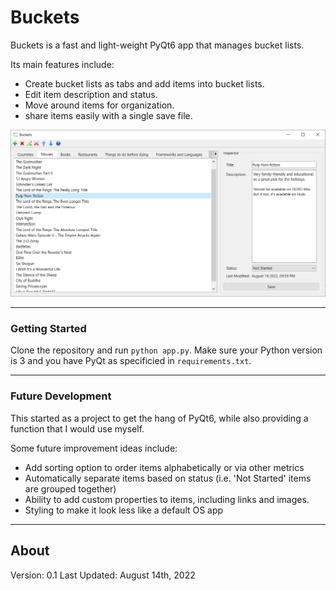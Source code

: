 # Buckets
Buckets is a fast and light-weight PyQt6 app that manages bucket lists.

Its main features include:

* Create bucket lists as tabs and add items into bucket lists.
* Edit item description and status.
* Move around items for organization.
* share items easily with a single save file.

![Screenshot of Buckets app](./img/Buckets%20Example.PNG)

---

### Getting Started

Clone the repository and run `python app.py`. Make sure your Python version is 3 and you have PyQt as specificied in `requirements.txt`.

---

### Future Development

This started as a project to get the hang of PyQt6, while also providing a function that I would use myself.

Some future improvement ideas include:

* Add sorting option to order items alphabetically or via other metrics
* Automatically separate items based on status (i.e. 'Not Started' items are grouped together)
* Ability to add custom properties to items, including links and images.
* Styling to make it look less like a default OS app

---

## About

Version: 0.1
Last Updated: August 14th, 2022